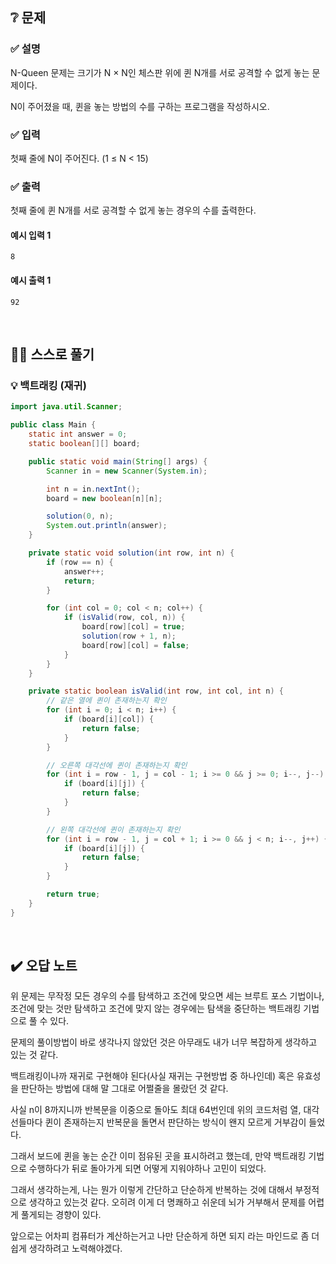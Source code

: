 ## ❔ 문제
### ✅ 설명
N-Queen 문제는 크기가 N × N인 체스판 위에 퀸 N개를 서로 공격할 수 없게 놓는 문제이다.

N이 주어졌을 때, 퀸을 놓는 방법의 수를 구하는 프로그램을 작성하시오.

### ✅ 입력
첫째 줄에 N이 주어진다. (1 ≤ N < 15)

### ✅ 출력
첫째 줄에 퀸 N개를 서로 공격할 수 없게 놓는 경우의 수를 출력한다.

#### 예시 입력 1
```
8
```

#### 예시 출력 1
```
92
```

<br>

## ✍🏻 스스로 풀기

### 💡 백트래킹 (재귀)
``` java
import java.util.Scanner;

public class Main {
    static int answer = 0;
    static boolean[][] board;

    public static void main(String[] args) {
        Scanner in = new Scanner(System.in);

        int n = in.nextInt();
        board = new boolean[n][n];

        solution(0, n);
        System.out.println(answer);
    }

    private static void solution(int row, int n) {
        if (row == n) {
            answer++;
            return;
        }

        for (int col = 0; col < n; col++) {
            if (isValid(row, col, n)) {
                board[row][col] = true;
                solution(row + 1, n);
                board[row][col] = false;
            }
        }
    }

    private static boolean isValid(int row, int col, int n) {
        // 같은 열에 퀸이 존재하는지 확인
        for (int i = 0; i < n; i++) {
            if (board[i][col]) {
                return false;
            }
        }

        // 오른쪽 대각선에 퀸이 존재하는지 확인
        for (int i = row - 1, j = col - 1; i >= 0 && j >= 0; i--, j--) {
            if (board[i][j]) {
                return false;
            }
        }

        // 왼쪽 대각선에 퀸이 존재하는지 확인
        for (int i = row - 1, j = col + 1; i >= 0 && j < n; i--, j++) {
            if (board[i][j]) {
                return false;
            }
        }

        return true;
    }
}
```

<br>

## ✔️ 오답 노트

위 문제는 무작정 모든 경우의 수를 탐색하고 조건에 맞으면 세는 브루트 포스 기법이나, 조건에 맞는 것만 탐색하고 조건에 맞지 않는 경우에는 탐색을 중단하는 백트래킹 기법으로 풀 수 있다.

문제의 풀이방법이 바로 생각나지 않았던 것은 아무래도 내가 너무 복잡하게 생각하고 있는 것 같다.

백트래킹이나까 재귀로 구현해야 된다(사실 재귀는 구현방법 중 하나인데) 혹은 유효성을 판단하는 방법에 대해 말 그대로 어쩔줄을 몰랐던 것 같다.

사실 n이 8까지니까 반복문을 이중으로 돌아도 최대 64번인데 위의 코드처럼 열, 대각선들마다 퀸이 존재하는지 반복문을 돌면서 판단하는 방식이 왠지 모르게 거부감이 들었다.

그래서 보드에 퀸을 놓는 순간 이미 점유된 곳을 표시하려고 했는데, 만약 백트래킹 기법으로 수행하다가 뒤로 돌아가게 되면 어떻게 지워야하나 고민이 되었다.

그래서 생각하는게, 나는 뭔가 이렇게 간단하고 단순하게 반복하는 것에 대해서 부정적으로 생각하고 있는것 같다. 오히려 이게 더 명쾌하고 쉬운데 뇌가 거부해서 문제를 어렵게 풀게되는 경향이 있다.

앞으로는 어차피 컴퓨터가 계산하는거고 나만 단순하게 하면 되지 라는 마인드로 좀 더 쉽게 생각하려고 노력해야겠다.
